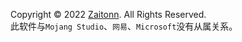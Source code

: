 
Copyright © 2022 [Zaitonn](https://github.com/Zaitonn). All Rights Reserved.  
此软件与`Mojang Studio`、`网易`、`Microsoft`没有从属关系。 